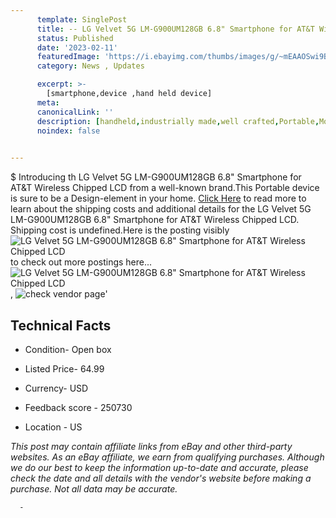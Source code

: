 ```yaml
---
      template: SinglePost
      title: -- LG Velvet 5G LM-G900UM128GB 6.8" Smartphone for AT&T Wireless Chipped LCD
      status: Published
      date: '2023-02-11'
      featuredImage: 'https://i.ebayimg.com/thumbs/images/g/~mEAAOSwi9BgW5xA/s-l225.jpg'
      category: News , Updates

      excerpt: >-
        [smartphone,device ,hand held device]
      meta:
      canonicalLink: ''
      description: [handheld,industrially made,well crafted,Portable,Mobile,Compact,Convenient,Lightweight,Maneuverable,Man-portable,Miniature,Carriable,Hand-held,Light,Holdable,Transportable,Mobile device,Pocket-sized,On-the-go,Wireless,Cordless,Compact size,Convenient size, smartphone,device ,hand held device]
      noindex: false
      

---
```

$
      Introducing th LG Velvet 5G LM-G900UM128GB 6.8" Smartphone for AT&T Wireless Chipped LCD from a well-known brand.This Portable device  is sure to be a Design-element in your home. [Click Here](https://www.ebay.com/itm/204238801225?hash=item2f8d94c949%3Ag%3A%7EmEAAOSwi9BgW5xA&mkevt=1&mkcid=1&mkrid=711-53200-19255-0&campid=%253CePNCampaignId%253E&customid=%253CreferenceId%253E&toolid=10049) to read more to learn about the shipping costs and additional details for the LG Velvet 5G LM-G900UM128GB 6.8" Smartphone for AT&T Wireless Chipped LCD. Shipping cost is undefined.Here is the posting visibly ![LG Velvet 5G LM-G900UM128GB 6.8" Smartphone for AT&T Wireless Chipped LCD](https://i.ebayimg.com/thumbs/images/g/~mEAAOSwi9BgW5xA/s-l225.jpg) to check out more postings here... ![LG Velvet 5G LM-G900UM128GB 6.8" Smartphone for AT&T Wireless Chipped LCD](https://i.ebayimg.com/images/g/~mEAAOSwi9BgW5xA/s-l1600.jpg), ![check vendor page](https://origin-galleryplus.ebayimg.com/ws/web/204238801225_2_0_1/225x225.jpg,https://origin-galleryplus.ebayimg.com/ws/web/204238801225_3_0_1/225x225.jpg,https://origin-galleryplus.ebayimg.com/ws/web/204238801225_4_0_1/225x225.jpg,https://origin-galleryplus.ebayimg.com/ws/web/204238801225_5_0_1/225x225.jpg)'

      

 ## Technical Facts 



     
      

 - Condition- Open box 


      

 - Listed Price- 64.99 


      

 - Currency- USD 


      

 - Feedback score - 250730 


      

 - Location - US 


      
      

 *_This post may contain affiliate links from eBay and other third-party websites. As an eBay affiliate, we earn from qualifying purchases. Although we do our best to keep the information up-to-date and accurate, please check the date and all details with the vendor's website before making a purchase. Not all data may be accurate._*




      -
